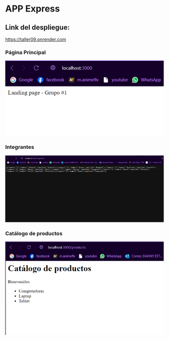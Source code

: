 
# APP Express


## Link del despliegue: 
https://taller09.onrender.com

### Página Principal
![image](/Imagenes/2.png)

### Integrantes
![image](/Imagenes/3.png)

### Catálogo de productos
![image](/Imagenes/1.png)
